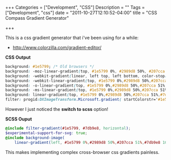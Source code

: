 +++
Categories = ["Development", "CSS"]
Description = ""
Tags = ["Development", "css"]
date = "2011-10-27T12:10:52-04:00"
title = "CSS Compass Gradient Generator"

+++

This is a css gradient generator that i've been using for a while:

* http://www.colorzilla.com/gradient-editor/

**CSS Output**

``` css
background: #1e5799; /* Old browsers */
background: -moz-linear-gradient(top, #1e5799 0%, #2989d8 50%, #207cca 51%, #7db9e8 100%); /* FF3.6+ */
background: -webkit-gradient(linear, left top, left bottom, color-stop(0%,#1e5799), color-stop(50%,#2989d8), color-stop(51%,#207cca), color-stop(100%,#7db9e8)); /* Chrome,Safari4+ */
background: -webkit-linear-gradient(top, #1e5799 0%,#2989d8 50%,#207cca 51%,#7db9e8 100%); /* Chrome10+,Safari5.1+ */
background: -o-linear-gradient(top, #1e5799 0%,#2989d8 50%,#207cca 51%,#7db9e8 100%); /* Opera 11.10+ */
background: -ms-linear-gradient(top, #1e5799 0%,#2989d8 50%,#207cca 51%,#7db9e8 100%); /* IE10+ */
background: linear-gradient(top, #1e5799 0%,#2989d8 50%,#207cca 51%,#7db9e8 100%); /* W3C */
filter: progid:DXImageTransform.Microsoft.gradient( startColorstr='#1e5799', endColorstr='#7db9e8',GradientType=0 ); /* IE6-9 */
```

However I just noticed the **switch to scss** option!

**SCSS Ouput**

``` scss
@include filter-gradient(#1e5799, #7db9e8, horizontal);
$experimental-support-for-svg: true;
@include background-image(
    linear-gradient(left, #1e5799 0%,#2989d8 50%,#207cca 51%,#7db9e8 100%));
```

This makes implementing complex cross-browser css gradients painless.

